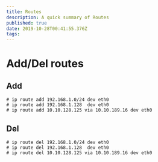 ```yaml
---
title: Routes
description: A quick summary of Routes
published: true
date: 2019-10-28T00:41:55.376Z
tags: 
---
```


# Add/Del routes
## Add

```text
# ip route add 192.168.1.0/24 dev eth0
# ip route add 192.168.1.128  dev eth0
# ip route add 10.10.128.125 via 10.10.189.16 dev eth0
```

## Del

```text
# ip route del 192.168.1.0/24 dev eth0
# ip route del 192.168.1.128  dev eth0
# ip route del 10.10.128.125 via 10.10.189.16 dev eth0

```


